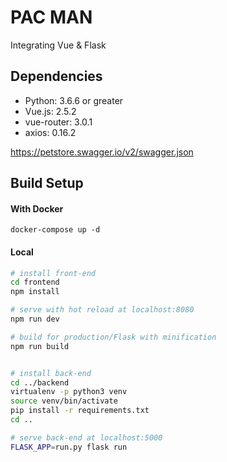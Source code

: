 
<div class="text-center">
  <h1>PAC MAN</h1>
  <p>Integrating Vue & Flask</p>
</div>


## Dependencies

* Python: 3.6.6 or greater
* Vue.js: 2.5.2
* vue-router: 3.0.1
* axios: 0.16.2


https://petstore.swagger.io/v2/swagger.json

## Build Setup

####  With Docker

```
docker-compose up -d

```

####  Local


``` bash
# install front-end
cd frontend
npm install

# serve with hot reload at localhost:8080
npm run dev

# build for production/Flask with minification
npm run build


# install back-end
cd ../backend
virtualenv -p python3 venv
source venv/bin/activate
pip install -r requirements.txt
cd ..

# serve back-end at localhost:5000
FLASK_APP=run.py flask run
```
